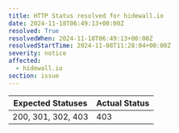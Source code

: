 ```yaml
---
title: HTTP Status resolved for hidewall.io
date: 2024-11-18T06:49:13+00:00Z
resolved: True
resolvedWhen: 2024-11-18T06:49:13+00:00Z
resolvedStartTime: 2024-11-08T11:28:04+00:00Z
severity: notice
affected:
  - hidewall.io
section: issue
---
```


| Expected Statuses | Actual Status  |
|-------------------|----------------|
| 200, 301, 302, 403 | 403 |
